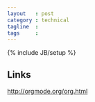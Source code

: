 ```yaml
---
layout   : post
category : technical
tagline  : 
tags     : 
---
```

{% include JB/setup %}

## Links

http://orgmode.org/org.html
